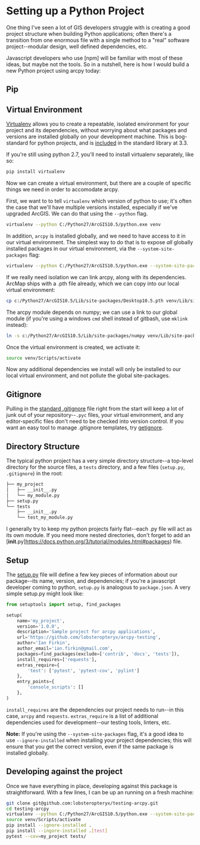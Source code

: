 # Setting up a Python Project

One thing I've seen a lot of GIS developers struggle with is creating a good project structure when building Python applications; often there's a transition from one enormous file with a single method to a "real" software project--modular design, well defined dependencies, etc.  

Javascript developers who use [npm] will be familiar with most of these ideas, but maybe not the tools.  So in a nutshell, here is how I would build a new Python project using arcpy today:

## Pip


## Virtual Environment

[Virtualenv](https://virtualenv.pypa.io/en/stable/) allows you to create a repeatable, isolated environment for your project and its dependencies, without worrying about what packages and versions are installed globally on your development machine.  This is bog-standard for python projects, and is [included](https://docs.python.org/3/library/venv.html) in the standard library at 3.3.

If you're still using python 2.7, you'll need to install virtualenv separately, like so:

```bash
pip install virtualenv
```

Now we can create a virtual environment, but there are a couple of specific things we need in order to accomodate arcpy. 

First, we want to to tell `virtualenv` which version of python to use; it's often the case that we'll have multiple versions installed, especially if we've upgraded ArcGIS.  We can do that using the `--python` flag.

```bash
virtualenv --python C:/Python27/ArcGIS10.5/python.exe venv
```

In addition, `arcpy` is installed globally, and we need to have access to it in our virtual environment.  The simplest way to do that is to expose *all* globally installed packages in our virtual environment, via the `--system-site-packages` flag:

```bash
virtualenv --python C:/Python27/ArcGIS10.5/python.exe --system-site-packages venv
```

If we really need isolation we can link arcpy, along with its dependencies.  ArcMap ships with a .pth file already, which we can copy into our local virtual environment:

```bash
cp c:/Python27/ArcGIS10.5/Lib/site-packages/Desktop10.5.pth venv/Lib/site-packages/
```

The arcpy module depends on numpy; we can use a link to our global module (if you're using a windows `cmd` shell instead of gitbash, use `mklink` instead):

```bash
ln -s c:/Python27/ArcGIS10.5/Lib/site-packages/numpy venv/Lib/site-packages/numpy
```

Once the virtual environment is created, we activate it:

```bash
source venv/Scripts/activate
```

Now any additional dependencies we install will only be installed to our local virtual environment, and not pollute the global site-packages.

## Gitignore

Pulling in the [standard .gitignore](https://github.com/github/gitignore/blob/master/Python.gitignore) file right from the start will keep a lot of junk out of your repository--`.pyc` files, your virtual environment, and any editor-specific files don't need to be checked into version control.  If you want an easy tool to manage .gitignore templates, try [getignore](getignore.md).

## Directory Structure

The typical python project has a very simple directory structure--a top-level directory for the source files, a `tests` directory, and a few files (`setup.py`, `.gitignore`) in the root:


```bash
├── my_project
│   ├── __init__.py
│   └── my_module.py
├── setup.py
└── tests
    ├── __init__.py
    └── test_my_module.py
```

I generally try to keep my python projects fairly flat--each .py file will act as its own module.  If you need more nested directories, don't forget to add an [__init__.py]https://docs.python.org/3/tutorial/modules.html#packages) file.

## Setup

The [setup.py](https://docs.python.org/2/distutils/setupscript.html) file will define a few key pieces of information about our package--its name, version, and dependencies; if you're a javascript developer coming to python, `setup.py` is analogous to `package.json`.  A very simple setup.py might look like:

```python
from setuptools import setup, find_packages

setup(
    name='my_project',
    version='1.0.0',
    description='Sample project for arcpy applications',
    url='https://github.com/lobsteropteryx/arcpy-testing',
    author='Ian Firkin',
    author_email='ian.firkin@gmail.com',
    packages=find_packages(exclude=['contrib', 'docs', 'tests']),
    install_requires=['requests'],
    extras_require={
        'test': ['pytest', 'pytest-cov', 'pylint']
    },
    entry_points={
        'console_scripts': []
    },
)
```

`install_requires` are the dependencies our project needs to run--in this case, `arcpy` and `requests`.  `extras_require` is a list of additional dependencies used for development--our testing tools, linters, etc.

**Note:** If you're using the `--system-site-packages` flag, it's a good idea to use `--ignore-installed` when installing your project dependencies; this will ensure that you get the correct version, even if the same package is installed globally.

## Developing against the project

Once we have everything in place, developing against this package is straightforward.  With a few lines, I can be up an running on a fresh machine:

```bash
git clone git@github.com:lobsteropteryx/testing-arcpy.git
cd testing-arcpy
virtualenv --python C:/Python27/ArcGIS10.5/python.exe --system-site-packages venv
source venv/Scripts/activate
pip install --ignore-installed .
pip install --ingore-installed .[test]
pytest --cov=my_project tests/
```